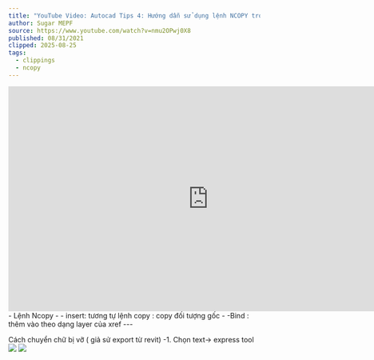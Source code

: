 ```yaml
---
title: "YouTube Video: Autocad Tips 4: Hướng dẫn sử dụng lệnh NCOPY trong Xref và Block | Sugar MEPF - YouTube"
author: Sugar MEPF
source: https://www.youtube.com/watch?v=nmu2OPwj0X8
published: 08/31/2021
clipped: 2025-08-25
tags:
  - clippings
  - ncopy
---
```


<iframe width="800" height="450" src="https://www.youtube.com/embed/nmu2OPwj0X8" frameborder="0" allow="accelerometer; autoplay; clipboard-write; encrypted-media; gyroscope; picture-in-picture" allowfullscreen></iframe>
- Lệnh Ncopy
- - insert: tương tự lệnh copy : copy đối tượng gốc
- -Bind : thêm vào theo dạng layer của xref
---

Cách chuyển chữ bị vỡ ( giả sử export từ revit)
-1. Chọn text-> express tool
![](https://res.cloudinary.com/dcqf82eor/image/upload/f_auto/v1756108713/civil%203D/s6pgtw3hbeo55w15f0qa.png)
![](https://res.cloudinary.com/dcqf82eor/image/upload/f_auto/v1756108738/civil%203D/ds2cuhumk5anmwi6aqch.png)
